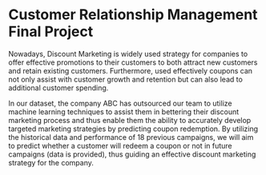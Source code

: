 # Customer Relationship Management Final Project

Nowadays, Discount Marketing is widely used strategy for companies to offer effective promotions to their customers to both attract new customers and retain existing customers. Furthermore, used effectively coupons can not only assist with customer growth and retention but can also lead to additional customer spending. 

In our dataset, the company ABC has outsourced our team to utilize machine learning techniques to assist them in bettering their discount marketing process and thus enable them the ability to accurately develop targeted marketing strategies by predicting coupon redemption. By utilizing the historical data and performance of 18 previous campaigns, we will aim to predict whether a customer will redeem a coupon or not in future campaigns (data is provided), thus guiding an effective discount marketing strategy for the company. 
